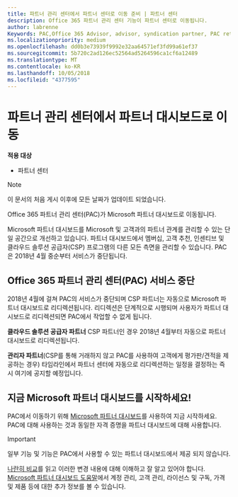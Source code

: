 ```yaml
---
title: 파트너 관리 센터에서 파트너 센터로 이동 준비 | 파트너 센터
description: Office 365 파트너 관리 센터 기능이 파트너 센터로 이동됩니다.
author: labrenne
Keywords: PAC,Office 365 Advisor, advisor, syndication partner, PAC retire, PAC retiring
ms.localizationpriority: medium
ms.openlocfilehash: dd0b3e73939f9992e32aa64571ef3fd99a61ef37
ms.sourcegitcommit: 5b720c2ad126ec52564ad5264596ca1cf6a12489
ms.translationtype: MT
ms.contentlocale: ko-KR
ms.lasthandoff: 10/05/2018
ms.locfileid: "4377595"
---
```

# <a name="partner-admin-center-is-moving-to-the-partner-dashboard"></a>파트너 관리 센터에서 파트너 대시보드로 이동

**적용 대상**

-  파트너 센터

> [!NOTE]  
>  이 문서의 처음 게시 이후에 모든 날짜가 업데이트 되었습니다.

Office 365 파트너 관리 센터(PAC)가 Microsoft 파트너 대시보드로 이동됩니다.

Microsoft 파트너 대시보드를 Microsoft 및 고객과의 파트너 관계를 관리할 수 있는 단일 공간으로 개선하고 있습니다. 파트너 대시보드에서 멤버십, 고객 추천, 인센티브 및 클라우드 솔루션 공급자(CSP) 프로그램의 다른 모든 측면을 관리할 수 있습니다. PAC은 2018년 4월 중순부터 서비스가 중단됩니다.

## <a name="the-office-365-partner-admin-center-pac-will-be-retired"></a>Office 365 파트너 관리 센터(PAC) 서비스 중단

2018년 4월에 걸쳐 PAC의 서비스가 중단되며 CSP 파트너는 자동으로 Microsoft 파트너 대시보드로 리디렉션됩니다. 리디렉션은 단계적으로 시행되며 사용자가 파트너 대시보드로 리디렉션되면 PAC에서 작업할 수 없게 됩니다. 

**클라우드 솔루션 공급자 파트너** CSP 파트너인 경우 2018년 4월부터 자동으로 파트너 대시보드로 리디렉션됩니다. 

**관리자 파트너**(CSP를 통해 거래하지 않고 PAC를 사용하여 고객에게 평가판/견적을 제공하는 경우) 타임라인에서 파트너 센터에 자동으로 리디렉션하는 일정을 결정하는 즉시 여기에 공지할 예정입니다. 


## <a name="start-using-the-microsoft-partner-dashboard-now"></a>지금 Microsoft 파트너 대시보드를 시작하세요!

PAC에서 이동하기 위해 [Microsoft 파트너 대시보드](https://partnercenter.microsoft.com/)를 사용하여 지금 시작하세요.  PAC에 대해 사용하는 것과 동일한 자격 증명을 파트너 대시보드에 대해 사용합니다. 

> [!IMPORTANT]  
> 일부 기능 및 기능은 PAC에서 사용할 수 있는 파트너 대시보드에서 제공 되지 않습니다.

 [나란히 비교](moving-from-pac-to-pc.md)를 읽고 이러한 변경 내용에 대해 이해하고 잘 알고 있어야 합니다.  [Microsoft 파트너 대시보드 도움말](https://partnercenter.microsoft.com/partner/help)에서 계정 관리, 고객 관리, 라이선스 및 구독, 가격 및 제품 등에 대한 추가 정보를 볼 수 있습니다.

 
